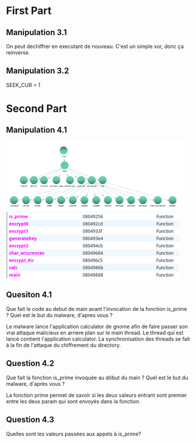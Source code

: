 # First Part

## Manipulation 3.1

On peut dechiffrer en executant de nouveau. C'est un simple xor, donc ça reinverse.

## Manipulation 3.2

SEEK_CUR = 1

# Second Part

## Manipulation 4.1

![alt text](image.png)
![alt text](image-1.png)

## Quesiton 4.1

Que fait le code au debut de main avant l'invocation de la fonction is_prime ? Quel est le but du malware, d'apres vous ?

Le malware lance l'application calculator de gnome afin de faire passer son vrai attaque malicieux en arriere plan sur le main thread. Le thread qui est lancé contient l'application calculator. La synchronisation des threads se fait à la fin de l'attaque du chiffrement du directory.

## Question 4.2

Que fait la fonction is_prime invoquée au döbut du main ? Quel est le but du malware, d'après vous ?

La fonction prime permet de savoir si les deux valeurs entrant sont premier entre les deux param qui sont envoyés dans la fonction.

## Question 4.3

Quelles sont les valeurs passées aux appels à is_prime?